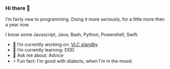 ### Hi there 👋

I‘m fairly new to programming. Doing it more seriously, for a little more then a year now.

I know some Javascript, Java, Bash, Python, Powershell, Swift.

- 🔭 I’m currently working on: [VLC standby](https://github.com/ikem-krueger/vlc-standby-after-playback)
- 🌱 I’m currently learning: DDD
- 💬 Ask me about: Advice
- ⚡ Fun fact: I'm good with dialects, when I'm in the mood.
